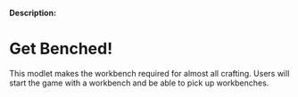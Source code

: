 **Description:**
# Get Benched!
This modlet makes the workbench required for almost all crafting. Users will start the game with a workbench and be able to pick up workbenches.
